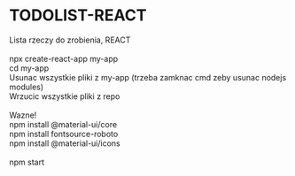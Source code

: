 # TODOLIST-REACT <br />
Lista rzeczy do zrobienia, REACT <br />
<br />
npx create-react-app my-app <br />
cd my-app <br />
Usunac wszystkie pliki z my-app (trzeba zamknac cmd zeby usunac nodejs modules) <br />
Wrzucic wszystkie pliki z repo <br />
<br />
Wazne! <br />
npm install @material-ui/core <br />
npm install fontsource-roboto <br />
npm install @material-ui/icons <br />
<br />
npm start <br />
